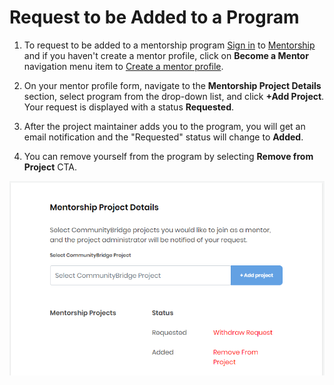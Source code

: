 # Request to be Added to a Program

1. To request to be added to a mentorship program [Sign in](../../../sso/sign-in/) to [Mentorship](https://people.communitybridge.org/) and if you haven't create a mentor profile, click on **Become a Mentor** navigation menu item to [Create a mentor profile](./).

2. On your mentor profile form, navigate to the **Mentorship Project Details** section, select program from the drop-down list, and click **+Add Project**. Your request is displayed with a status **Requested**. 

3. After the project maintainer adds you to the program, you will get an email notification and the "Requested" status will change to **Added**.

4. You can remove yourself from the program by selecting **Remove from Project** CTA.

![](../../../.gitbook/assets/mentorship-project-details-added-to-project.png)


